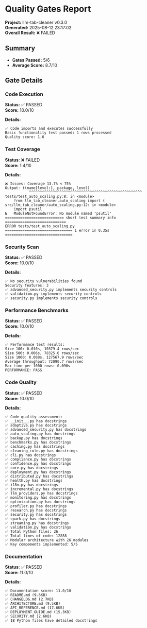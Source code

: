 # Quality Gates Report

**Project:** llm-tab-cleaner v0.3.0  
**Generated:** 2025-08-12 23:17:02  
**Overall Result:** ❌ FAILED

## Summary

- **Gates Passed:** 5/6
- **Average Score:** 8.7/10

## Gate Details

### Code Execution
**Status:** ✅ PASSED  
**Score:** 10.0/10

**Details:**
```
✅ Code imports and executes successfully
Basic functionality test passed: 1 rows processed
Quality score: 1.0

```

### Test Coverage
**Status:** ❌ FAILED  
**Score:** 1.4/10

**Details:**
```
❌ Issues: Coverage 13.7% < 75%
Output: t(name[level:], package, level)
           ^^^^^^^^^^^^^^^^^^^^^^^^^^^^^^^^^^^^^^^^^^^^^^^^^^^^
tests/test_auto_scaling.py:8: in <module>
    from llm_tab_cleaner.auto_scaling import (
src/llm_tab_cleaner/auto_scaling.py:12: in <module>
    import psutil
E   ModuleNotFoundError: No module named 'psutil'
=========================== short test summary info ============================
ERROR tests/test_auto_scaling.py
=============================== 1 error in 0.35s ===============================

```

### Security Scan
**Status:** ✅ PASSED  
**Score:** 10.0/10

**Details:**
```
✅ No security vulnerabilities found
Security features: 3
✅ advanced_security.py implements security controls
✅ validation.py implements security controls
✅ security.py implements security controls
```

### Performance Benchmarks
**Status:** ✅ PASSED  
**Score:** 10.0/10

**Details:**
```
✅ Performance test results:
Size 100: 0.010s, 10379.4 rows/sec
Size 500: 0.006s, 78325.0 rows/sec
Size 1000: 0.008s, 127567.9 rows/sec
Average throughput: 72090.7 rows/sec
Max time per 1000 rows: 0.096s
PERFORMANCE: PASS

```

### Code Quality
**Status:** ✅ PASSED  
**Score:** 10.0/10

**Details:**
```
✅ Code quality assessment:
✅ __init__.py has docstrings
✅ adaptive.py has docstrings
✅ advanced_security.py has docstrings
✅ auto_scaling.py has docstrings
✅ backup.py has docstrings
✅ benchmarks.py has docstrings
✅ caching.py has docstrings
✅ cleaning_rule.py has docstrings
✅ cli.py has docstrings
✅ compliance.py has docstrings
✅ confidence.py has docstrings
✅ core.py has docstrings
✅ deployment.py has docstrings
✅ distributed.py has docstrings
✅ health.py has docstrings
✅ i18n.py has docstrings
✅ incremental.py has docstrings
✅ llm_providers.py has docstrings
✅ monitoring.py has docstrings
✅ optimization.py has docstrings
✅ profiler.py has docstrings
✅ research.py has docstrings
✅ security.py has docstrings
✅ spark.py has docstrings
✅ streaming.py has docstrings
✅ validation.py has docstrings
✅ Total Python files: 26
✅ Total lines of code: 12888
✅ Modular architecture with 26 modules
✅ Key components implemented: 5/5
```

### Documentation
**Status:** ✅ PASSED  
**Score:** 11.0/10

**Details:**
```
✅ Documentation score: 11.0/10
✅ README.md (9.6KB)
✅ CHANGELOG.md (2.7KB)
✅ ARCHITECTURE.md (9.5KB)
✅ API_REFERENCE.md (17.6KB)
✅ DEPLOYMENT_GUIDE.md (15.3KB)
✅ SECURITY.md (2.6KB)
✅ 18 Python files have detailed docstrings
```

